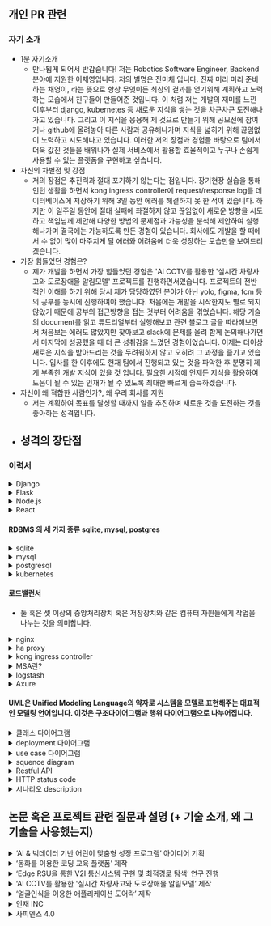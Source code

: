 ## 개인 PR 관련

### 자기 소개
- 1분 자기소개
    - 만나뵙게 되어서 반갑습니다! 저는 Robotics Software Engineer, Backend 분야에 지원한 이채영입니다. 저의 별명은 진미채 입니다. 진짜 미리 미리 준비하는 채영이, 라는 뜻으로 항상 무엇이든 최상의 결과를 얻기위해 계획하고 노력하는 모습에서 친구들이 만들어준 것입니다. 이 처럼 저는 개발의 재미를 느낀 이후부터 django, kubernetes 등 새로운 지식을 쌓는 것을 차근차근 도전해나가고 있습니다. 그리고 이 지식을 응용해 제 것으로 만들기 위해 공모전에 참여거나 github에 올려놓아 다른 사람과 공유해나가며 지식을 넓히기 위해 끊임없이 노력하고 시도해나고 있습니다. 이러한 저의 장점과 경험들 바탕으로 팀에서 더욱 값진 것들을 배워나가 실제 서비스에서 활용할 효율적이고 누구나 손쉽게 사용할 수 있는 플랫폼을 구현하고 싶습니다.
- 자신의 차별점 및 강점
    - 저의 장점은 추진력과 절대 포기하기 않는다는 점입니다. 장기현장 실습을 통해 인턴 생활을 하면서 kong ingress controller에 request/response log를 데이터베이스에 저장하기 위해 3일 동안 에러를 해결하지 못 한 적이 있습니다. 하지만 이 일주일  동안에 절대 실패에 좌절하지 않고 끊임없이 새로운 방향을 시도하고 책임님께 제안해 다양한 방법의 문제점과 가능성을 분석해 제안하여 실행해나가며 결국에는 가능하도록 만든 경험이 있습니다. 회사에도 개발을 할 때에서 수 없이 많이 마주치게 될 에러와 어려움에 더욱 성장하는 모습만을 보여드리겠습니다.
- 가장 힘들었던 경험은?
    - 제가 개발을 하면서 가장 힘들었던 경험은 'AI CCTV를 활용한 '실시간 차량사고와 도로장애물 알림모델' 프로젝트를 진행하면서였습니다. 프로젝트의 전반적인 이해를 하기 위해 당시 제가 담당하였던 분야가 아닌 yolo, figma, fcm 등의 공부를 동시에 진행하여야 했습니다. 처음에는 개발을 시작한지도 별로 되지 않았기 때문에 공부의 접근방향을 접는 것부터 어려움을 겪었습니다. 해당 기술의 document를 읽고 튜토리얼부터 실행해보고 관련 블로그 글을 따라해보면서 처음보는 에러도 많았지만 찾아보고 slack에 문제를 올려 함께 논의해나가면서 마지막에 성공했을 때 더 큰 성취감을 느꼈던 경험이었습니다. 이제는 더이상 새로운 지식을 받아드리는 것을 두려워하지 않고 오히려 그 과정을 즐기고 있습니다. 입사를 한 이후에도 현재 팀에서 진행되고 있는 것을 파악한 후 분명히 제게 부족한 개발 지식이 있을 것 입니다. 필요한 시점에 언제든 지식을 활용하여 도움이 될 수 있는 인재가 될 수 있도록 최대한 빠르게 습득하겠습니다.
- 자신이 왜 적합한 사람인가?, 왜 우리 회사를 지원
    - 저는 계획하여 목표를 달성할 때까지 일을 추진하며 새로운 것을 도전하는 것을 좋아하는 성격입니다. 
- 성격의 장단점
    - 
### 이력서
<details>
<summary>Django</summary>
    - 구현을 위한 기본 틀을 제공해준다. model, view, template MVT 아키텍쳐를 가지고 있다.
</details>

<details>
<summary>Flask</summary>
    - 간단한 구조 제공하여 외부 library 사용이 필요하다.
</details>

<details>  
<summary>Node.js</summary>
    </br>
    <p>회원 비밀번호는 어떻게 저장(bcypt)</p>
        <p> - post 메서드로 request 바디에 사용자가 입력한 아이디와 비밀번호가 들어오면 bcypt로 암호화하여 mysql에 저장했습니다.</p>
    </br>
    <p>bcrypt 사용 이유</p>
        <p>- blowfish를 기반으로 hashing 알고리즘을 구현하기 때문에 SHA 알고리즘에 비해 상대적으로 연산 속도가 느려 레인보우 테이블 생성을 방지하는데 효과적이기 때문입니다</p>
    </br>
    <p> 암호화 </p>
    <p>- pbkdf2 </p>
    <p>- bcrypt </p>
    <p>- scypt </p>
    </br>
    - 클라이언트 브라우저 외부에서 웹 애플리케이션을 실행하기 위한 오픈소스 크로스 플랫폼 Javascript 런타임 환경 및 라이브러리이다. 
    </br>
    - npm 은 node.js가 모든 패키지의 모듈을 관리하는 node package manager의 약자이다.
    </br>
    - 참고 : https://nara.dev/til/note/nodejs-interview-preparing.html#_7-node-js%E1%84%82%E1%85%B3%E1%86%AB-%E1%84%8B%E1%85%A5%E1%84%83%E1%85%B5%E1%84%89%E1%85%A5-%E1%84%80%E1%85%A1%E1%84%8C%E1%85%A1%E1%86%BC-%E1%84%8C%E1%85%A1%E1%84%8C%E1%85%AE-%E1%84%89%E1%85%A1%E1%84%8B%E1%85%AD%E1%86%BC%E1%84%83%E1%85%AC%E1%84%82%E1%85%A1
</details>

<details>
<summary>React</summary>
</br>
<p> UI를 효과적으로 구축하기 위해 사용하는 자바스크립트 기반의 라이브러리이다. </p>
특징
<p>- 선언적이다: 대화형 UI를 작성하기가 유리하다. 데이터가 변경되었을 때 효율적으로 렌더링을 수행할 수 있도록 함.</p>
<p>- 컴포넌트 기반이다.: 캡슐화된 컨포넌트가 상태를 관리하고 UI를 효과적으로 구성할 수 있음.</p>
</details>

#### RDBMS 의 세 가지 종류 sqlite, mysql, postgres
<details>
<summary>sqlite</summary>
<p>- 낮은 메모리 환경에서도 이식성, 안정성, 강력한 성능으로 잘 알려진 독립형 파일 기반의 오픈소스 RDBMS입니다.</p>
</details>

<details>
<summary>mysql</summary>
<p>- MySQL은 Oracle Corporation에서 개발 및 배포하는 오픈 소스 DBMS입니다.</p>
</details>

<details>
<summary>postgresql</summary>
<p>- 오픈 소스 객체-관계형 데이터베이스 시스템(ORDBMS) 또는 객체 관계형 데이터베이스이다. </p>
<p>커맨드 사용법</p>
<p>- DB 들어가기: `psql -U kong`</p>
<p>- 테이블 조회: `SELECT * FROM PG_TABLES;`</p>
<p>- 테이블 데이터 조회: `SELECT * FROM services;`</p>
<p>- 나가기: `\q`</p>
<p>- 유저 조회: **`\du`**</p>
<p>- Data 디렉토리 확인: ``show data_directory;`</p>
</details>

<details>
<summary>kubernetes</summary>
<p>한 서버는 Master로 쓰고 다른 서버들은 하나 혹은 여러 개의 Node들이 연결이 연결이 된다. 그리고 이것들을 묶어 한 Cluster(클러스터)가 된다. - Master: 전반적인 기능들을 제어하는 역할이다. - Node: 자원을 제공한다. 만약 클러스터 내의 자원을 늘리고 싶다면 Node들을 늘리면 된다.</p>
<p>컨네이터는 컨테이너 이미지를 만들 수 있는데 그 이미지에는 한 서비스와 한서비스를 돌아가는데 필요한 라이브러리들이 들어있어 한 Container에서 컨테이너 이미지에 라이브러리가 있기 때문에 안정적으로 돌아 갈 수 있다.</p>
</details>

#### 로드밸런서
- 둘 혹은 셋 이상의 중앙처리장치 혹은 저장장치와 같은 컴퓨터 자원들에게 작업을 나누는 것을 의미합니다.

<details>
<summary>nginx</summary>
<p>- 웹서버로 비동기 방식으로 개발되어 가볍고 빠른 것으로 유명한 오픈소스 어플리케이션입니다. 트래픽이 많은 웹 사이트를 위해 네트워크 확장성을 주목적으로 설계한 경량 HTTP 서버로, 리버스 프록시로 활용가능합니다.</p>

```
#add test part
server {
	server_name		localhost;
	listen			6081; #포ㅡ 설정
	listen			192.168.75.149:6081; # haproxy를 받기 위해


	# OCP ocp4 v4.6.17 API Proxy
	location /vnc_auto.html {
		proxy_pass http://192.168.63.100:6080 #해당 url로 넘김.
		proxy_set_header X-Real-IP $remote_addr; 
        
        proxy_http_version 1.1;
		proxy_set_header X-Forwarded-For $proxy_add_x_forwarded_for;
		proxy_set_header Host $http_host;
		proxy_set_header Sec-WebSocket-Protocol $arg_protocol;
		proxy_set_header Upgrade $http_upgrade;
		proxy_set_header Connection $connection_upgrade;
		proxy_set_header Authorization "Bearer $arg_access_token";
		proxy_set_header Origin "*";
	}

}
```
</details>

<details>
<summary>ha proxy</summary>
<p>- L4, L7 과 같은 하드웨어 로드밸런서를 대체하기 위한 오픈소스 소프트웨어로 Reverse Proxy 를 기반으로 로드밸런싱하는 TCP와 HTTP 기반 어플리케이션위해 사용 됩니다</p>

```
frontend api_gateway
    bind *:8881
    acl PATH_aa path_beg -i /aa #접두어가 /aa이면 PATH_aa의 경우로
    acl PATH_bb path_beg -i /bb
    use_backend be_aa if PATH_aa # PATH_aa 이면 be_aa 할당
    use_backend be_bb if PATH_bb
	default_backend be_etc

backend be_aa
    server server1 host.docker.internal:9991 check #server  server2 192.168.60.161:80 check

backend be_bb
    server server1 host.docker.internal:9992 check

backend be_etc
    server server1 host.docker.internal:9993 check
```
</details>

<details>
<summary>kong ingress controller</summary>
<p>- MSA 구성을 가속화하는 오픈 소스 API Gateway입니다</P>
<p>- 컨트롤 플레인 : 배포는 컨트롤러를 실행하는 포드와 DB를 구성할 수 있는 kong 컨테이너로 구성
데이터 플레인: DB에서 로드하는 구성을 기반으로 하는 트래픽을 프록시 할 수 있는 단일 kong 컨테이너를 실행하는 포드로 구성
데이터베이스: kong의 구성을 저장하고 클러스터의 모든 kong 포드 의 변경 사항을 전파하는데 사용.</p>

</details>

<details>
<summary>MSA란?</summary>
<p>- 마이크로 서비스 아키텍처(Micro Service Architecture)의 약자로 단일 프로그램을 각 컴포넌트 별로 나누어 작은 서비스의 조합으로 구축하는 방법</P>
<p>- 각 컴포넌트는 서비스 형태로 구현되고 API를 이용하여 타 서비스와 통신하게 됩니다. 각 서비스는 독립된 서버로 타 컴포넌트와 의존성이 없기 때문에 독립된 배포를 하게 됩니다.</p>
- 각 서비스가 다른 서버에 분리 배포되어있기 때문에 서버 URL이 각기 다를 수 밖에 없습니다.API Gateway는 API 서버 앞 단에서 모든 API 서버들의 End-Point를 단일화하여 묶어주는 역할을 합니다. 라우팅, 로드밸런싱, 인증 역할 등등 여러 역할을 수행합니다.
</details>

<details>
<summary>logstash</summary>
<p>- 다양한 소스로부터 데이터를 수집하고 곧바로 전환하여 원하는 대상에 전송할 수 있도록 하는 경량의 오픈 소스 서버측 데이터 처리 파이프라인입니다.</P>
</details>

<details>
<summary>Axure</summary>
<p>- 애플리케이션, 웹사이트, 모바일앱 등을 제작하기 위해 필요한 정적인 와이어프레임, 인터랙티브한 프로토타입, 플로우 차트, 문서를 만들 때 사용하는 데스크톱 애플리케이션입니다.</P>
</details>

#### UML은 Unified Modeling Language의 약자로 시스템을 모델로 표현해주는 대표적인 모델링 언어입니다. 이것은 구조다이어그램과 행위 다이어그램으로 나누어집니다.

<details>
<summary>클래스 다이어그램</summary>
<p>- 시간에 따라 변하지 않는 시스템의 정적인 면을 보여주는 대표적인 UML 구조 다이어그램으로 시스템을 구성하는 클래스들 사이의 관계를 표현합니다.</P>
<p>- 접근제어자 리스트, 속성, 메서드인 클래스(동일한 속성과 행위를 수행하는 객체의 집합) </P>
</details>

<details>
<summary> deployment 다이어그램</summary>
<p>- 시스템의 소프트웨어와 하드웨어 컴포넌트 간 관계 및 처리의 물리적 분배를 표시합니다. 구현 단계(phase) 중에 준비하는 다이어그램으로 분산 시스템에서 노드의 물리적 배열, 각 노드에 저장되는 아티팩트 및 아티팩트가 구현하는 컴포넌트와 기타 요소를 표시합니다.</P>
<p>- 노드는 시스템의 런타임 환경을 지원하는 기타 장치 뿐 아니라, 컴퓨터, 센서 및 프린터와 같은 하드웨어 장치를 표시합니다. 통신 경로와 배치 관계는 시스템의 연결을 모델링합니다.</P>
</details>

<details>
<summary>use case 다이어그램</summary>
<p>- 시스템과 사용자의 상호작용을 다이어그램으로 표현한 것으로 사용자의 관점에서 시스템의 서비스 혹은 기능 및 그와 관련한 외부 요소를 보여주는 다이어그램입니다.</P>
<p>- 시스템, 액터, 유스케이스, 관계로 이루어져 있습니다.</P>
</details>



<details>
<summary>squence diagram</summary>
<p>- 특정 행동이 어떠한 순서로 어떤 객체와 어떻게 상호작용을 하는지 표현하는 행위 다이어그램입니다. 현재 존재하는 시스템이 어떠한 시나리오로 움직이고 있는지를 나타내는데 장점을 가지고 있습니다</P>
<p>- API 등의 유즈 케이스를 디테일하게 알 수 있고 타 시스템의 API 호출 등의 로직을 모델링할 수 있어 시나리오를 파악하기 좋습니다.</P>
</details>

<details>
<summary>Restful API</summary>
<p>- HTTP 통신에서 어떤 자원에 대한 CRUD 요청을 Resource와 Method로 표현하여 특정한 형태로 전달하는 방식입니다. </P>
<p>- REST란 어떤 자원에 대해 CRUD(Create, Read, Update, Delete) 연산을 수행하기 위해 URI(Resource)로 요청을 보내는 것으로, Get, Post 등의 방식(Method)을 사용하여 요청을 보내며, 요청을 위한 자원은 특정한 형태(Representation of Resource)으로 표현됩니다. 그리고 이러한 REST 기반의 API를 웹으로 구현한 것이 RESTful API
</P>
<p> </P>
</details>

<details>
<summary>HTTP status code</summary>
<p>- HTTP 요청이 성공했는지 실패했는지를 서버에서 알려주는 코드다.
</P>
<p>1xx(정보) : 요청을 받았으며 프로세스를 계속 진행합니다.</P>
<p>101은 클라이언트에 의해 보낸 업그레이드 요청 헤더에 대한 응답으로 보내집니다.</p>
<p>2xx(성공) : 요청을 성공적으로 받았으며 인식했고 수용하였습니다.</P>
<p>200 OK:요청이 성공적으로 되었습니다. 정보는 요청에 따른 응답으로 반환됩니다.</P>
<p>202 Accepted: 요청을 수신하였지만, 그에 응하여 행동할 수 없습니다. </P>
<p>3xx(리다이렉션) : 요청 완료를 위해 추가 작업 조치가 필요합니다.</P>
<p>4xx(클라이언트 오류) : 요청의 문법이 잘못되었거나 요청을 처리할 수 없습니다.</P>
<p>400 Bad Request: 이 응답은 잘못된 문법으로 인하여 서버가 요청하여 이해할 수 없음을 의미합니다.</P>
<p>404 Not Found: 서버는 요청받은 리소스를 찾을 수 없습니다. 브라우저에서는 알려지지 않은 URL을 의미합니다. </P>
<p>5xx(서버 오류) : 서버가 명백히 유효한 요청에 대한 충족을 실패했습니다.</P>
<p> - https://www.whatap.io/ko/blog/40/</p>
</details>

<details>
<summary>시나리오 description</summary>
<p>505 HTTP Version Not Supported: 서버에서 지원되지 않는 HTTP 버전을 클라이언트가 요청하였습니다.</P>
</details>

## 논문 혹은 프로젝트 관련 질문과 설명 (+ 기술 소개, 왜 그 기술을 사용했는지)
<details>
<summary>‘AI & 빅데이터 기반 어린이 맟춤형 성장 프로그램’ 아이디어 기획 </summary>
<p>- 코로나 19에 어린이들이 집에만 있게 되면서 줄어든 운동량과 불규칙한 식습관을 개선시키기 위해 성장하고 아파하는 가상 캐릭터를 보면서 스스로 흥미를 느끼고 고칠 수 있도록 돕는 애플리케이션 서비스 (부모님과 어린이가 모두가 성장할 수 있는 쌍방향 플랫폼.)</P>
<p>- 미션은 식생활과 운동으로 나누져 '식생활교육지원법'의 바른 식생활 개념인 건강, 배려 그리고 환경에 운동이라는 단어를 바른 식사, 바른 행동 그리고 바른 운동이라고 재 정의하여 제공됩니다.- 미션 데이터는 신뢰성있는 서비스를 위해 한국영양학회에서 개발한 지수인 NQ-C, 한국인의 식생활 지침에 포함된 지수인 KDAGCAI와 학생건강체력 평가제도인 팝스와 3학년부터 6학년까지의 지학사 체육 교과서를 바탕</p>
</details>

<details>
<summary>‘동화를 이용한 코딩 교육 플랫폼’ 제작</summary>
<p>- 코딩 교육은 개미와 베짱이, 신데렐라, 견우와 직녀, 알라딘, 헨젤과 그레텔 등 유명한 전래 동화를 이용한 코딩 교육 콘텐츠를 제작한다.</P>
<p>- 마이크로 비트: 영국 BBC에서 출시한 프로그래밍이 가능한 작은 교육용 보드입니다.</p>
<p>- Node.js, react.js, mysql(AWS RDS)</p>
</details>

<details>
<summary>‘Edge RSU을 통한 V2I 통신시스템 구현 및 최적경로 탐색’ 연구 진행 </summary>
<p>- Edge 서버인 RSU가 실시간 교통정보와 도로 위 이상현상을 수집, 분석하여 Edge 기기인 OBU에게 Astar 알고리즘을 이용하여 최적 경로와 도로 정보를 제공하는 V2I 통신시스템을 구현했다.</P>
<p>- V2X: 차량으로부터 차량에 영향을 주는 물체로 정보를 전달하거나 혹은 그 반대로 정보를 받는다. [3] V2X를 이용하였을 때 중요한 것은 다양한 IoT 기기로부터 수집되는 데이터를 빠르게 분석함으로써 도로를 안전하게 지키며 교통 효율성을 높이고 에너지를 절약하는 것이 가능합니다. 그 중에서도 해당 프로젝트에 사용한  V2I는 (Vehicle to Infrastructure)는 차량과 인프라 간의 통신을 뜻합니다.</p>
<p>- </p>
<p>- Edge Computing: 컴퓨팅 테스크를 사용자와 가까운 Edge 장치로 분산하거나 오프로딩하여 다양한 사용자 Edge 응용 시스템에 활용 될 수 있습니다. 큰 4가지 장점은 Offloading, Scalability, Masking, Privacy이 있습니다. Edge Computing을 사용한다면 Cloud 만을 사용했을 경우보다 방대한 데이터의 실시한 처리 및 대응에 대한 지연과 오류를 최소화할 수 있어 더욱 안정성 있고 편리한 시스템을 구현할 수 있습니다.</p>
<p>- Cloud Computing: 사용자의 직접적인 활발한 관리 없이 특히, 데이터 스토리지(클라우드 스토리지)와 컴퓨팅 파워와 같은 컴퓨터 시스템 리소스를 필요 시 바로 제공(on-demand availability)하는 것을 말한다. 일반적으로는 인터넷 기반 컴퓨팅의 일종으로 정보를 자신의 컴퓨터가 아닌 클라우드에 연결된 다른 컴퓨터로 처리하는 기술을 의미합니다. 단점은 클라우드로 모든 데이터가 모이게 되면 클라우드에 정체 현상이 생길 수 있습니다.</p>
<p>- RSU(Road Side Unit): 차세대 ITS(Intelligent Transport Systems)에서 도로에서 설치 되어있는 차량 간 통신을 위한 기지국이다. 차량단말기에서 전송하는 각종 데이터를 수집·저장한다. 도로, 교통 상황 및 안전 정보를 차량단말기에 전송한다.</p>
<p>- OBU(On Board Unit): 차세대 ITS에서 차량에 탑재되는 차량 간 통신 용 모듈이다. 차량이 서비스를 제공받기 위해 다른 구성요소(RSU)간 통신을 할 때 사용되는 무선 인터페이스이다. </p>
<p>greengress Iot: 는 Cloud기능을 Edge 디바이스까지 확장하여 사용함으로써 데이터를 관리, 분석이 가능하며 오랫동안 저장하는 동시에 디바이스에서 생성되는 데이터를 로컬로 작업할 수 있도록 도와주는 서비스입니다. 이것을 이용하기 위해서는 AWS IoT greengrass 그룹에 등록하게 되는데 그룹의 구성요소에는 코어, 람다함수, Subscrption, 디바이스가 있습니다.</p>
<p>- AWS IoT Greengrass core: AWS IoT Greengrass 코어 소프트웨어를 실행하는 디바이스로 엣지 환경에서 허브 또는 게이트 웨이 역할을 하며 AWS IoT Core 및 AWS IoT Greengrass 서비스와 직접 통신할 수 있다. </p>
<p>- mqtt: ISO 표준 발행-구독 기반의 메시지 송수신 프로토콜로 네트워크 대역폭이 제한되는 원격 통신 혹은 대규모 트래픽 전송을 위해 만들어진 프로토콜이다. 디바이스가 MQTT 메시지를 게시한 경우 게시한 topic으로 구독하고 있는 MQTT 클라이언트가 존재 한다면 게시한 메시지를 받게 된다.</p>
<p>- wave 통신 관련 이유: 차량이 고속 이동환경에서 차량 간 또는 차량과 인프라 간 패킷 프레임을 짧은 시간 내에 주고받을 수 있는 무선통신 기술로써, IEEE 802.11a/g 무선 랜 기술을 차량환경에 맞도록 개량한 통신 기술, C-V2X : 셀룰러</p>
<p>- Astar algorithm: Astar 알고리즘에서 노드의 정보는 실제거리와 추측거리의 합으로 표현된다. 실제거리 G(x)는 각 노드와 노드 사이의 실제 거리 정보에 의해서 계산되고, 시작 노드에서 인접 노드들을 탐색해나가면서 G(x) 값은 누적된다. H(x)는 휴리스틱 함수(Heuristic Function)라고도 불리며, x 노드에서 목적노드까지의 거리를 예측하여 계산된다. 실제거리와 추측거리의 합을 평가거리라고 정의하고 F(x)로 나타낸다. F(x)가 가중치가 되어 탐색해나가는 알고리즘입니다.</p>
<p>- 다익스트라 알고리즘: 다익스트라 알고리즘은 모든 링크의 가중치가 음이 아닌 경우에 가중 방향 그래프에서 단일 출발점 최단 경로 문제를 해결한다. 따라서 모든 링크에 대해 가중치가 양의 수임을 가정한다. 다익스트라 알고리즘은 출발 노드로부터 다른 모든 노드들까지의 거리를 탐색하여 최단 경로를 찾는 알고리즘이다.</p>

</details>

<details>
<summary>‘AI CCTV를 활용한 '실시간 차량사고와 도로장애물 알림모델’ 제작 </summary>
<p>-  AI CCTV가 도로 위 이상 현상(교통사고, 장애물)을 감지하여 짧은 시간 내에 주변의 사용자에게 이상 현상 알림을 전달 함으로써 교통체증과 2차 교통사고 발생을 방지하는 시스템을 구축하는 서비스이다</P>
<p>- yolo v4: You Only Look Once 이미지 전체를 단 한번만 본다는 단일 단계 방식의 객체 탐지 알고리즘입니다.</p>
<p>- FCM:Firebase Cloud Messaing으로 무료로 메시지를 안정적으로 전송할 수 있는 교차 플랫폼 메시징 솔루션입니다. </p>
<p>- django 선택이유: yolo를 사용하지만 개발의 편의성을 위해 케라스로 변경하게 사용해야 했기 때문에 python 플랫폼이 적합</p>
</details>

<details>
<summary>‘얼굴인식을 이용한 애플리케이션 도어락’ 제작</summary>
<p>- 사용자는 앱을 통해 사진을 찍으면, 미리 학습시켜놓은 사진 모델과 비교해 도어락을 해제시키는 서비스이다</P>
<p>- opencv: 오픈 소스 컴퓨터 비전 라이브러리 중 하나로 크로스플랫폼과 실시간 이미지 프로세싱에 중점을 둔 라이브러리입니다.</p>
<p>- socket: 네트워크상에서 서버와 클라이언트 두개의 프로그램이 특정 포트를 통해 양방향 통신이 가능하도록 만들어주는 소프트웨어 장치입니다.</p>
<p>- 보통 스트리밍이나 실시간 채팅 등 실시간으로 데이터를 주고 받아야 하는 경우 Connection을 자주 맺고 끊는 HTTP 통신보다 소켓 통신이 적합하다. 소켓 통신은 계속해서 Connection을 들고 있기 때문에 HTTP 통신에 비해 많은 리소스가 소모된다.</p>
<p>- 코틀린: 제작 될 어플리케이션은 Java와 호환성이 좋으며 문법이 간결하고 컴파일이 빠르게 이루어진다는 장점이 있습니다.</p>
</details>

<details>
<summary>인재 INC</summary>
<p>- openstack: 서비스형 IaaS를 쉽게 구축할 수 있는 플랫폼으로 관리자는 데이터센터의 프로세싱, 스토리지, 네트워킹 자원들을 대시보드를 통해 제어할 수 있고, 사용자는 웹을 통해 필요한 기능을 사용할 수 있다. 구성요소로는 nova, glance, neutron, heat, cinder 등등이 있는데</P>
<p>- openshift:  PaaS 솔루션으로 도커(Docker)와 쿠버네티스(Kubernetes)를 제공하는 컨테이너 애플리케이션 플랫폼입니다. </p>
<p>laas, paas, saas: 라우드 컴퓨팅 서비스는 서비스로서의 인프라(Infrastructure-as-a-Service, IaaS), 서비스로서의 플랫폼(Platforms-as-a-Service, PaaS), 서비스로서의 소프트웨어(Software-as-a-Service, SaaS)의 3가지 기본 유형에 해당하는 서비스로서의 클라우드 컴퓨팅 옵션을 제공하며, 관리 수준이 저마다 다릅니다. Laas는 사용자는 운영 체제 및 데이터, 애플리케이션, 미들웨어 및 런타임을 담당하고 제공업체는 사용자가 필요로 하는 네트워크, 서버, 가상화 및 스토리지의 관리와 액세스를 담당합니다. 
PaaS에서는 제공업체가 자체 인프라에서 하드웨어와 소프트웨어를 호스팅하고 이러한 플랫폼을 사용자에게 통합 솔루션, 솔루션 스택 또는 인터넷을 통한 서비스로 제공합니다. Saas는 제공업체가 소프트웨어 업데이트, 버그 수정 및 기타 일반 소프트웨어 유지관리 작업을 처리하며, 사용자는 대시보드 또는 API를 통해 애플리케이션에 연결합니다. </p>
<p>- ELK 연결: Kong, Logstash, Elasticsearch, Kibana를 연결한 상태에서 Kong에 추가한 라우트로 curl을 보내면 log data는 logstash에서 로그를 수집하여 ElasticSearch에 저장 된 것을 Kibana를 통해 볼 수 있습니다.
</p>
<p>- minikube: 로컬 머신에 VM을 만들고 하나의 노드로 구성된 간단한 클러스터를 생성하는 가벼운 쿠버네티스 구현체입니다.</p>
<p>- kubernetes 설치 과정: </p>
<p>- kong: konga, 등등!</p>
<p>- harbor: Docker Hub는 무료로 사용하기 위해서는 public으로 공개해야 하는 점, private로 사용할 경우 추가적인 비용을 지불해야 한다는 점에서 연구실에서 사용하기에는 부적합하다는 단점을 해결하기 위해 사용되었습니다. registry가 아닌 project라는 이름으로 정보 저장소 제공하여 포털로 올리고 내리는 것이 가능하고 https를 사용할 수 있습니다.</p>
<p>- keycloak: 최신 응용 프로그램 및 서비스를 대상으로 하는 ID 관리 및 액세스 관리로 Single-Sign-On을 허용하는 오픈소스 소프트웨어입니다. 주요기능은 사용자 등록, 소셜 로그인, 동일한 영역에 속한 모든 응용 프로그램 SSO, Sing-off 입니다.</p>
</details>

<details>
<summary>사피엔스 4.0</summary>
<p>- 중학생, 장애 학생을 대상으로 오조봇, 코두 그리고  스파이크 프라임에 대한 SW 교육을 진행</P>
<p>- 오조봇은 선과 색으로 작동하는 스마트 코딩 로봇인데요. 선 그리기부터 코드 입력까지 난이도별 미션 해결을 통해 창의력, 논리적 사고 능력을 향상시켜주는 교구랍니다.</p>
<p>- 코두: 마이크로소프트사에서 개발한 초등학생용 3D 게임 개발 프로그램 도구입니다.</p>
<p>- 스파이크 프라임:  레고 블록과 SW를 이용한 코딩 로봇입니다.</p>
</details>